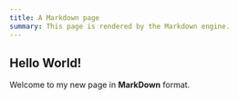 ```yaml
---
title: A Markdown page
summary: This page is rendered by the Markdown engine.
---
```


## Hello World!

Welcome to my new page in **MarkDown** format.